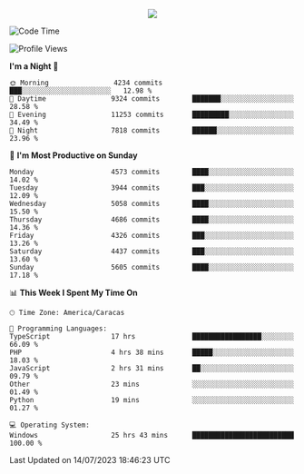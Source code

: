 <p align="center">
  <a href="http://www.github.com/thevacs">
    <img src="https://github-readme-streak-stats.herokuapp.com/?user=thevacs&stroke=ffffff&background=1c1917&ring=0891b2&fire=0891b2&currStreakNum=ffffff&currStreakLabel=0891b2&sideNums=ffffff&sideLabels=ffffff&dates=ffffff&hide_border=true" />
  </a>
</p>

<!--START_SECTION:waka-->
![Code Time](http://img.shields.io/badge/Code%20Time-1%2C513%20hrs%2030%20mins-blue)

![Profile Views](http://img.shields.io/badge/Profile%20Views-1-blue)

**I'm a Night 🦉** 

```text
🌞 Morning                4234 commits        ███░░░░░░░░░░░░░░░░░░░░░░   12.98 % 
🌆 Daytime                9324 commits        ███████░░░░░░░░░░░░░░░░░░   28.58 % 
🌃 Evening                11253 commits       █████████░░░░░░░░░░░░░░░░   34.49 % 
🌙 Night                  7818 commits        ██████░░░░░░░░░░░░░░░░░░░   23.96 % 
```
📅 **I'm Most Productive on Sunday** 

```text
Monday                   4573 commits        ████░░░░░░░░░░░░░░░░░░░░░   14.02 % 
Tuesday                  3944 commits        ███░░░░░░░░░░░░░░░░░░░░░░   12.09 % 
Wednesday                5058 commits        ████░░░░░░░░░░░░░░░░░░░░░   15.50 % 
Thursday                 4686 commits        ████░░░░░░░░░░░░░░░░░░░░░   14.36 % 
Friday                   4326 commits        ███░░░░░░░░░░░░░░░░░░░░░░   13.26 % 
Saturday                 4437 commits        ███░░░░░░░░░░░░░░░░░░░░░░   13.60 % 
Sunday                   5605 commits        ████░░░░░░░░░░░░░░░░░░░░░   17.18 % 
```


📊 **This Week I Spent My Time On** 

```text
🕑︎ Time Zone: America/Caracas

💬 Programming Languages: 
TypeScript               17 hrs              █████████████████░░░░░░░░   66.09 % 
PHP                      4 hrs 38 mins       █████░░░░░░░░░░░░░░░░░░░░   18.03 % 
JavaScript               2 hrs 31 mins       ██░░░░░░░░░░░░░░░░░░░░░░░   09.79 % 
Other                    23 mins             ░░░░░░░░░░░░░░░░░░░░░░░░░   01.49 % 
Python                   19 mins             ░░░░░░░░░░░░░░░░░░░░░░░░░   01.27 % 

💻 Operating System: 
Windows                  25 hrs 43 mins      █████████████████████████   100.00 % 
```


 Last Updated on 14/07/2023 18:46:23 UTC
<!--END_SECTION:waka-->
